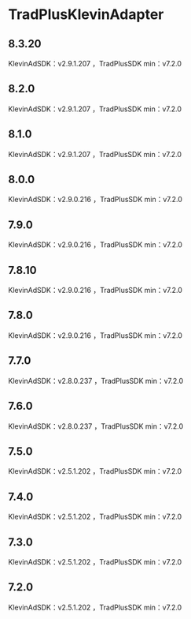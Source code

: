 # TradPlusKlevinAdapter

## 8.3.20

KlevinAdSDK：v2.9.1.207 ，TradPlusSDK min：v7.2.0

## 8.2.0

KlevinAdSDK：v2.9.1.207 ，TradPlusSDK min：v7.2.0

## 8.1.0

KlevinAdSDK：v2.9.1.207 ，TradPlusSDK min：v7.2.0

## 8.0.0

KlevinAdSDK：v2.9.0.216 ，TradPlusSDK min：v7.2.0

## 7.9.0

KlevinAdSDK：v2.9.0.216 ，TradPlusSDK min：v7.2.0

## 7.8.10

KlevinAdSDK：v2.9.0.216 ，TradPlusSDK min：v7.2.0

## 7.8.0

KlevinAdSDK：v2.9.0.216 ，TradPlusSDK min：v7.2.0

## 7.7.0

KlevinAdSDK：v2.8.0.237 ，TradPlusSDK min：v7.2.0

## 7.6.0

KlevinAdSDK：v2.8.0.237 ，TradPlusSDK min：v7.2.0

## 7.5.0

KlevinAdSDK：v2.5.1.202 ，TradPlusSDK min：v7.2.0

## 7.4.0

KlevinAdSDK：v2.5.1.202 ，TradPlusSDK min：v7.2.0

## 7.3.0

KlevinAdSDK：v2.5.1.202 ，TradPlusSDK min：v7.2.0

## 7.2.0

KlevinAdSDK：v2.5.1.202 ，TradPlusSDK min：v7.2.0